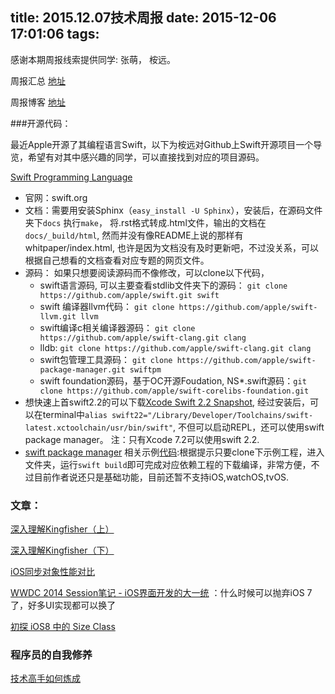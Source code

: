 title: 2015.12.07技术周报
date: 2015-12-06 17:01:06
tags:
---

感谢本期周报线索提供同学: 张萌， 桉远。

周报汇总 [地址](https://github.com/BaiduHiDeviOS/iOS-Tech-Weekly)

周报博客 [地址](http://baiduhidevios.github.io/)


###开源代码：

最近Apple开源了其编程语言Swift，以下为桉远对Github上Swift开源项目一个导览，希望有对其中感兴趣的同学，可以直接找到对应的项目源码。


[Swift Programming Language](https://github.com/apple/swift)

* 官网：swift.org
* 文档：需要用安装Sphinx（```easy_install -U Sphinx```），安装后，在源码文件夹下```docs``` 执行```make```， 将.rst格式转成.html文件，输出的文档在```docs/_build/html```, 然而并没有像README上说的那样有whitpaper/index.html, 也许是因为文档没有及时更新吧，不过没关系，可以根据自己想看的文档查看对应专题的网页文件。
* 源码： 如果只想要阅读源码而不像修改，可以clone以下代码，
	*  swift语言源码, 可以主要查看stdlib文件夹下的源码： ```git clone https://github.com/apple/swift.git swift```
	*  swift 编译器llvm代码： ```git clone https://github.com/apple/swift-llvm.git llvm```
	*  swift编译c相关编译器源码： ```git clone https://github.com/apple/swift-clang.git clang```
   *  lldb:  ```git clone https://github.com/apple/swift-clang.git clang```
   *  swift包管理工具源码： ```git clone https://github.com/apple/swift-package-manager.git swiftpm```
   *  swift foundation源码，基于OC开源Foudation, NS*.swift源码：```git clone https://github.com/apple/swift-corelibs-foundation.git```
* 想快速上首swift2.2的可以下载[Xcode Swift 2.2 Snapshot](https://swift.org/builds/xcode/swift-2.2-SNAPSHOT-2015-12-01-a/swift-2.2-SNAPSHOT-2015-12-01-a-osx.pkg), 经过安装后，可以在terminal中```alias swift22="/Library/Developer/Toolchains/swift-latest.xctoolchain/usr/bin/swift"```, 不但可以启动REPL，还可以使用swift package manager。 注：只有Xcode 7.2可以使用swift 2.2.
* [swift package manager](https://swift.org/getting-started/#using-the-build-system) 相关示例[代码](https://github.com/apple/example-package-dealer):根据提示只要clone下示例工程，进入文件夹，运行```swift build```即可完成对应依赖工程的下载编译，非常方便，不过目前作者说还只是基础功能，目前还暂不支持iOS,watchOS,tvOS.

### 文章：

[深入理解Kingfisher（上）](http://www.jianshu.com/p/326527a4d4f9)

[深入理解Kingfisher（下）](http://www.jianshu.com/p/0a5cdf3f7e9c)

[iOS同步对象性能对比](http://ksnowlv.github.io/blog/2014/09/07/ios-tong-bu-suo-xing-neng-dui-bi/)


[WWDC 2014 Session笔记 - iOS界面开发的大一统](http://onevcat.com/2014/07/ios-ui-unique/) ：什么时候可以抛弃iOS 7了，好多UI实现都可以换了

[初探 iOS8 中的 Size Class](http://blog.callmewhy.com/2014/09/12/learn-ios8-size-class/)



### 程序员的自我修养

[技术高手如何炼成](http://zhuanlan.zhihu.com/zhengyun/20270317)
